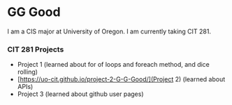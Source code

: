 # GG Good

I am a CIS major at University of Oregon. I am currently taking CIT 281.

### CIT 281 Projects
- Project 1 (learned about for of loops and foreach method, and dice rolling)
- [https://uo-cit.github.io/project-2-G-G-Good/](Project 2) (learned about APIs)
- Project 3 (learned about github user pages)
